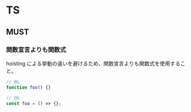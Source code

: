# TS

## MUST

### 関数宣言よりも関数式

hoisting による挙動の違いを避けるため、関数宣言よりも関数式を使用すること。

```ts
// NG
function foo() {}

// OK
const foo = () => {};
```
